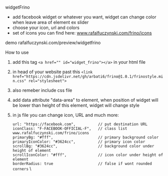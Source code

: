 widgetFrino

- add facebook widget or whatever you want, widget can change color when leave area of element ex slider
- choose your icon, url and colors
- set of icons you can find here: www.rafalfuczynski.com/frino/icons

demo rafalfuczynski.com/preview/widgetfrino

How to use

1. add this tag `<a href="" id="widget_frino"></a>` in your html file
2. in head of your website past this `<link href="https://cdn.jsdelivr.net/gh/arbati6/frino@1.0.1/frinostyle.min.css" rel="stylesheet">`
3. also remeber include css file
4. add data attribute "data-area" to element, when position of widget will be lower than height of this element, widget will change style
5. in js file you can change icon, URL and much more: 

    `url: "https://facebook.com",          // put destination URL` \
    `iconClass: "F-FACEBOOK-OFFICIAL-F",   // class list www.rafalfuczynski.com/frino/icons` \
    `primaryBg: "#fff",                    // primary background color` \
    `primaryIconColor: "#3624cc",          // primary icon color` \
    `scrollBg: "#3624cc",                  // background color under height of element` \
    `scrollIconColor: "#fff",              // icon color under height of element` \
    `borderRadius: true                    // false if wont rounded corners` \
